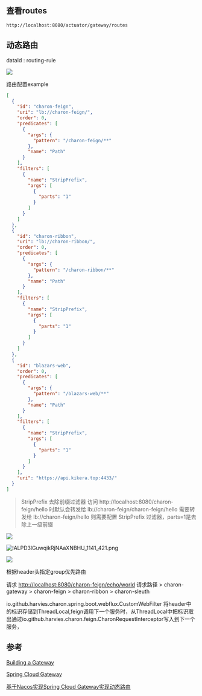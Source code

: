 ## 查看routes

```shell
http://localhost:8080/actuator/gateway/routes
```

## 动态路由

dataId : routing-rule

![](https://harvies-oss.oss-cn-hangzhou.aliyuncs.com/2021/07/18/20214018124000006-image.png)

路由配置example

```json
[
  {
    "id": "charon-feign",
    "uri": "lb://charon-feign/",
    "order": 0,
    "predicates": [
      {
        "args": {
          "pattern": "/charon-feign/**"
        },
        "name": "Path"
      }
    ],
    "filters": [
      {
        "name": "StripPrefix",
        "args": [
          {
            "parts": "1"
          }
        ]
      }
    ]
  },
  {
    "id": "charon-ribbon",
    "uri": "lb://charon-ribbon/",
    "order": 0,
    "predicates": [
      {
        "args": {
          "pattern": "/charon-ribbon/**"
        },
        "name": "Path"
      }
    ],
    "filters": [
      {
        "name": "StripPrefix",
        "args": [
          {
            "parts": "1"
          }
        ]
      }
    ]
  },
  {
    "id": "blazars-web",
    "order": 0,
    "predicates": [
      {
        "args": {
          "pattern": "/blazars-web/**"
        },
        "name": "Path"
      }
    ],
    "filters": [
      {
        "name": "StripPrefix",
        "args": [
          {
            "parts": "1"
          }
        ]
      }
    ],
    "uri": "https://api.kikera.top:4433/"
  }
]
```

> StripPrefix 去除前缀过滤器
> 访问 http://localhost:8080/charon-feign/hello 时默认会转发给 lb://charon-feign/charon-feign/hello
> 需要转发给 lb://charon-feign/hello 则需要配置 StripPrefix 过滤器，parts=1是去除上一级前缀


![](https://harvies-oss.oss-cn-hangzhou.aliyuncs.com/2021/07/18/20210418180400047-image.png)

![lALPD3lGuwqikRjNAaXNBHU_1141_421.png](https://i.loli.net/2021/07/29/VNtjHhflwdFXQxs.png)

![](https://harvies-oss.oss-cn-hangzhou.aliyuncs.com/2021/07/19/20211619001600016-image.png)

根据header头指定group优先路由

请求 [http://localhost:8080/charon-feign/echo/world](http://localhost:8080/charon-feign/echo/world)
请求路径 > charon-gateway > charon-feign > charon-ribbon > charon-sleuth

io.github.harvies.charon.spring.boot.webflux.CustomWebFilter 将header中的标识存储到ThreadLocal,feign调用下一个服务时，从ThreadLocal中把标识取出通过io.github.harvies.charon.feign.CharonRequestInterceptor写入到下一个服务，

## 参考

[Building a Gateway](https://spring.io/guides/gs/gateway/)

[Spring Cloud Gateway](https://docs.spring.io/spring-cloud-gateway/docs/current/reference/html)

[基于Nacos实现Spring Cloud Gateway实现动态路由](https://blog.csdn.net/zhangchangbin123/article/details/89310353)